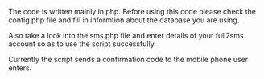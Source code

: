 The code is written mainly in php. Before using this code please check the config.php file and fill in informtion about the database you are using.

Also take a look into the sms.php file and enter details of your full2sms account so as to use the script successfully.

Currently the script sends a confirmation code to the mobile phone user enters.
